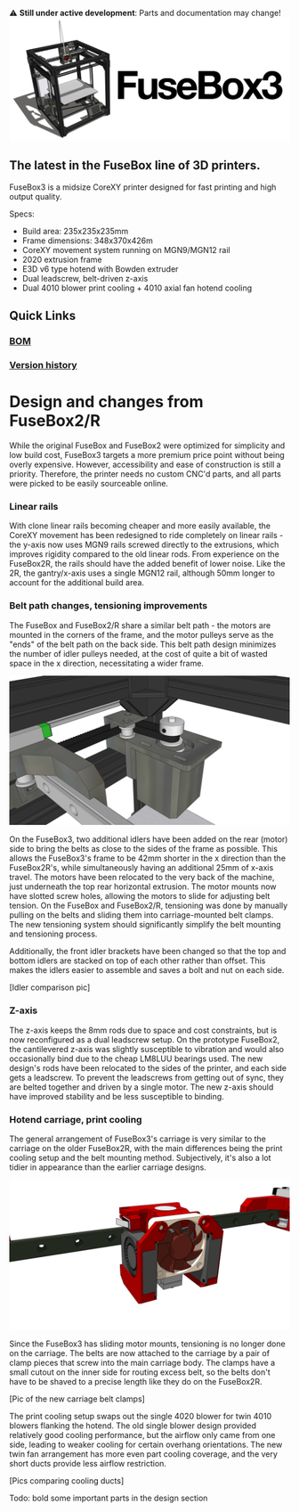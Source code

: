 :warning: **Still under active development**: Parts and documentation may change!
![FuseBox3](images/1.png)
## The latest in the FuseBox line of 3D printers.

FuseBox3 is a midsize CoreXY printer designed for fast printing and high output quality.

Specs:
- Build area: 235x235x235mm
- Frame dimensions: 348x370x426m
- CoreXY movement system running on MGN9/MGN12 rail
- 2020 extrusion frame
- E3D v6 type hotend with Bowden extruder
- Dual leadscrew, belt-driven z-axis
- Dual 4010 blower print cooling + 4010 axial fan hotend cooling

## Quick Links
### [BOM](documentation/BOM.md)
### [Version history](documentation/versions.md)

# Design and changes from FuseBox2/R
While the original FuseBox and FuseBox2 were optimized for simplicity and low build cost, FuseBox3 targets a more premium price point without being overly expensive. However, accessibility and ease of construction is still a priority. Therefore, the printer needs no custom CNC'd parts, and all parts were picked to be easily sourceable online.

### Linear rails
With clone linear rails becoming cheaper and more easily available, the CoreXY movement has been redesigned to ride completely on linear rails - the y-axis now uses MGN9 rails screwed directly to the extrusions, which improves rigidity compared to the old linear rods. From experience on the FuseBox2R, the rails should have the added benefit of lower noise. Like the 2R, the gantry/x-axis uses a single MGN12 rail, although 50mm longer to account for the additional build area.

### Belt path changes, tensioning improvements
The FuseBox and FuseBox2/R share a similar belt path - the motors are mounted in the corners of the frame, and the motor pulleys serve as the "ends" of the belt path on the back side. This belt path design minimizes the number of idler pulleys needed, at the cost of quite a bit of wasted space in the x direction, necessitating a wider frame.

![FuseBox3](images/4.png)

On the FuseBox3, two additional idlers have been added on the rear (motor) side to bring the belts as close to the sides of the frame as possible. This allows the FuseBox3's frame to be 42mm shorter in the x direction than the FuseBox2R's, while simultaneously having an additional 25mm of x-axis travel. The motors have been relocated to the very back of the machine, just underneath the top rear horizontal extrusion. The motor mounts now have slotted screw holes, allowing the motors to slide for adjusting belt tension. On the FuseBox and FuseBox2/R, tensioning was done by manually pulling on the belts and sliding them into carriage-mounted belt clamps. The new tensioning system should significantly simplify the belt mounting and tensioning process.

Additionally, the front idler brackets have been changed so that the top and bottom idlers are stacked on top of each other rather than offset. This makes the idlers easier to assemble and saves a bolt and nut on each side.

[Idler comparison pic]

### Z-axis
The z-axis keeps the 8mm rods due to space and cost constraints, but is now reconfigured as a dual leadscrew setup. On the prototype FuseBox2, the cantilevered z-axis was slightly susceptible to vibration and would also occasionally bind due to the cheap LM8LUU bearings used. The new design's rods have been relocated to the sides of the printer, and each side gets a leadscrew. To prevent the leadscrews from getting out of sync, they are belted together and driven by a single motor. The new z-axis should have improved stability and be less susceptible to binding.

### Hotend carriage, print cooling
The general arrangement of FuseBox3's carriage is very similar to the carriage on the older FuseBox2R, with the main differences being the print cooling setup and the belt mounting method. Subjectively, it's also a lot tidier in appearance than the earlier carriage designs.

![FuseBox3](images/3.png)

Since the FuseBox3 has sliding motor mounts, tensioning is no longer done on the carriage. The belts are now attached to the carriage by a pair of clamp pieces that screw into the main carriage body. The clamps have a small cutout on the inner side for routing excess belt, so the belts don't have to be shaved to a precise length like they do on the FuseBox2R.

[Pic of the new carriage belt clamps]

The print cooling setup swaps out the single 4020 blower for twin 4010 blowers flanking the hotend. The old single blower design provided relatively good cooling performance, but the airflow only came from one side, leading to weaker cooling for certain overhang orientations. The new twin fan arrangement has more even part cooling coverage, and the very short ducts provide less airflow restriction.

[Pics comparing cooling ducts]


Todo: bold some important parts in the design section
